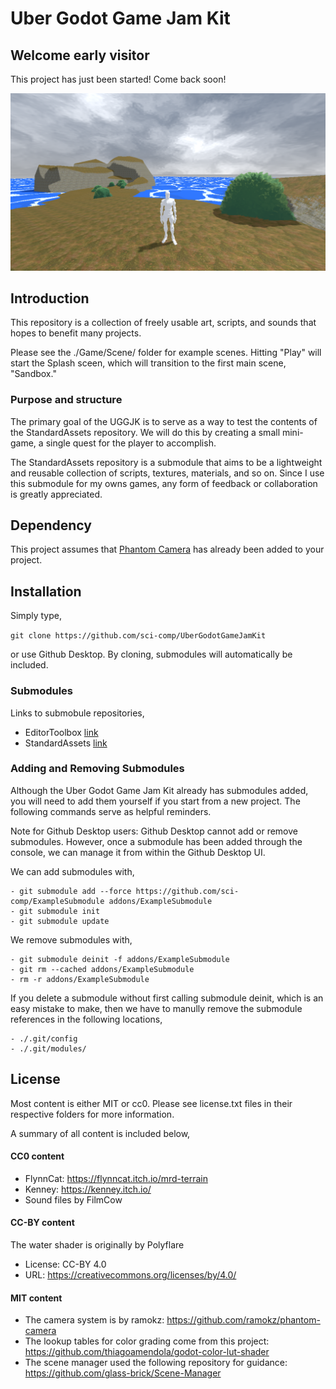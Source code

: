 # Uber Godot Game Jam Kit

## Welcome early visitor

This project has just been started! Come back soon!

![demo](./Documentation/Image/Demo.png)

## Introduction

This repository is a collection of freely usable art, scripts, and sounds that hopes to benefit many projects.

Please see the ./Game/Scene/ folder for example scenes. Hitting "Play" will start the Splash sceen, which will transition to the first main scene, "Sandbox."

### Purpose and structure

The primary goal of the UGGJK is to serve as a way to test the contents of the StandardAssets repository. We will do this by creating a small mini-game, a single quest for the player to accomplish.

The StandardAssets repository is a submodule that aims to be a lightweight and reusable collection of scripts, textures, materials, and so on. Since I use this submodule for my owns games, any form of feedback or collaboration is greatly appreciated.

## Dependency

This project assumes that [Phantom Camera](https://github.com/ramokz/phantom-camera) has already been added to your project.

## Installation

Simply type,

`git clone https://github.com/sci-comp/UberGodotGameJamKit`

or use Github Desktop. By cloning, submodules will automatically be included.

### Submodules

Links to submobule repositories,

- EditorToolbox  [link](https://github.com/sci-comp/EditorToolbox)
- StandardAssets  [link](https://github.com/sci-comp/StandardAssets)

### Adding and Removing Submodules

Although the Uber Godot Game Jam Kit already has submodules added, you will need to add them yourself if you start from a new project. The following commands serve as helpful reminders.

Note for Github Desktop users: Github Desktop cannot add or remove submodules. However, once a submodule has been added through the console, we can manage it from within the Github Desktop UI.

We can add submodules with,

	- git submodule add --force https://github.com/sci-comp/ExampleSubmodule addons/ExampleSubmodule
	- git submodule init
	- git submodule update

We remove submodules with,

	- git submodule deinit -f addons/ExampleSubmodule
	- git rm --cached addons/ExampleSubmodule
	- rm -r addons/ExampleSubmodule

If you delete a submodule without first calling submodule deinit, which is an easy mistake to make, then we have to manully remove the submodule references in the following locations,

	- ./.git/config
	- ./.git/modules/

## License

Most content is either MIT or cc0. Please see license.txt files in their respective folders for more information. 

A summary of all content is included below,

#### CC0 content

- FlynnCat: https://flynncat.itch.io/mrd-terrain
- Kenney: https://kenney.itch.io/
- Sound files by FilmCow

#### CC-BY content

The water shader is originally by Polyflare
- License: CC-BY 4.0
- URL: https://creativecommons.org/licenses/by/4.0/

#### MIT content

- The camera system is by ramokz: https://github.com/ramokz/phantom-camera
- The lookup tables for color grading come from this project: https://github.com/thiagoamendola/godot-color-lut-shader
- The scene manager used the following repository for guidance: https://github.com/glass-brick/Scene-Manager
